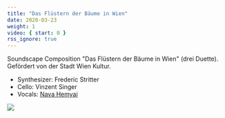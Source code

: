 ```yaml
---
title: "Das Flüstern der Bäume in Wien"
date: 2020-03-23
weight: 1
video: { start: 0 }
rss_ignore: true
---
```

Soundscape Composition "Das Flüstern der Bäume in Wien" (drei Duette).  
Gefördert von der Stadt Wien Kultur.

- Synthesizer: Frederic Stritter
- Cello: Vinzent Singer
- Vocals: [Nava Hemyai](https://www.navahemyari.com/)

![](das_fluestern_der_baeume-1.jpg)

